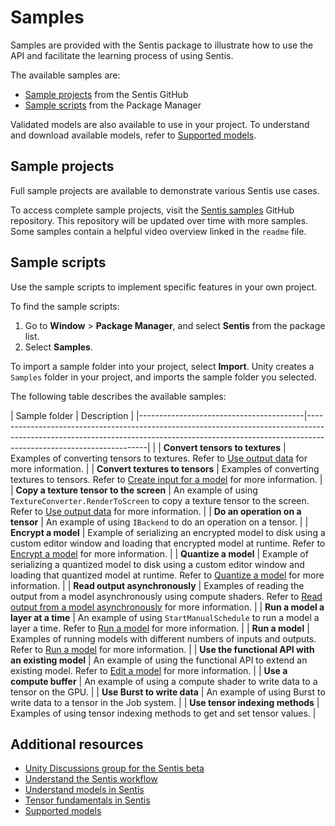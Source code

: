 # Samples

Samples are provided with the Sentis package to illustrate how to use the API and facilitate the learning process of using Sentis.

The available samples are:
- [Sample projects](#sample-projects) from the Sentis GitHub
- [Sample scripts](#sample-scripts) from the Package Manager

Validated models are also available to use in your project. To understand and download available models, refer to [Supported models](supported-models.md).

## Sample projects

Full sample projects are available to demonstrate various Sentis use cases.

To access complete sample projects, visit the [Sentis samples](https://github.com/Unity-Technologies/sentis-samples) GitHub repository. This repository will be updated over time with more samples. Some samples contain a helpful video overview linked in the `readme` file.

## Sample scripts

Use the sample scripts to implement specific features in your own project.

To find the sample scripts:

1. Go to **Window** > **Package Manager**, and select **Sentis** from the package list.
2. Select **Samples**.

To import a sample folder into your project, select **Import**. Unity creates a `Samples` folder in your project, and imports the sample folder you selected.

The following table describes the available samples:

| Sample folder                           | Description                                                                                                                                                                                      |
|-----------------------------------------|--------------------------------------------------------------------------------------------------------------------------------------------------------------------------------------------------| |
| **Convert tensors to textures**         | Examples of converting tensors to textures. Refer to [Use output data](use-model-output.md) for more information.                                                                                |
| **Convert textures to tensors**         | Examples of converting textures to tensors. Refer to [Create input for a model](create-an-input-tensor.md) for more information.                                                                 |
| **Copy a texture tensor to the screen** | An example of using `TextureConverter.RenderToScreen` to copy a texture tensor to the screen. Refer to [Use output data](use-model-output.md) for more information.                              |
| **Do an operation on a tensor**         | An example of using `IBackend` to do an operation on a tensor.                                          |
| **Encrypt a model**                     | Example of serializing an encrypted model to disk using a custom editor window and loading that encrypted model at runtime. Refer to [Encrypt a model](encrypt-a-model.md) for more information. |
| **Quantize a model**                    | Example of serializing a quantized model to disk using a custom editor window and loading that quantized model at runtime. Refer to [Quantize a model](quantize-a-model.md) for more information.                 |
| **Read output asynchronously**          | Examples of reading the output from a model asynchronously using compute shaders. Refer to [Read output from a model asynchronously](read-output-async.md) for more information.                 |
| **Run a model a layer at a time**       | An example of using `StartManualSchedule` to run a model a layer a time. Refer to [Run a model](run-a-model.md) for more information.                                                            |
| **Run a model**                         | Examples of running models with different numbers of inputs and outputs. Refer to [Run a model](run-a-model.md) for more information.                                                            |
| **Use the functional API with an existing model**               | An example of using the functional API to extend an existing model. Refer to [Edit a model](edit-a-model.md) for more information.  |
| **Use a compute buffer**                | An example of using a compute shader to write data to a tensor on the GPU.                                                                                                                       |
| **Use Burst to write data**             | An example of using Burst to write data to a tensor in the Job system.                                                                                                                           |
| **Use tensor indexing methods**         | Examples of using tensor indexing methods to get and set tensor values.                                                                                                                          |

## Additional resources

- [Unity Discussions group for the Sentis beta](https://discussions.unity.com/c/10)
- [Understand the Sentis workflow](understand-sentis-workflow.md)
- [Understand models in Sentis](models-concept.md)
- [Tensor fundamentals in Sentis](tensor-fundamentals.md)
- [Supported models](supported-models.md)
